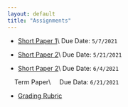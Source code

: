 ```yaml
---
layout: default
title: "Assignments"
---
```


- [Short Paper 1](/assets/Paper1.pdf)\\
Due Date: `5/7/2021` 

- [Short Paper 2](/assets/Paper2.pdf)\\
Due Date: `5/21/2021` 

- [Short Paper 2](/assets/Paper3.pdf)\\
Due Date: `6/4/2021` 

&nbsp; &nbsp;  Term Paper\\
&nbsp; &nbsp; Due Data: `6/21/2021`

- [Grading Rubric](/assets/Rubric.pdf)

